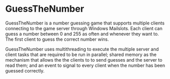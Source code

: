 # GuessTheNumber
GuessTheNumber is a number guessing game that supports multiple clients connecting to the game server through Windows Mailslots. Each client can guess a number between 0
and 255 as often and whenever they want to. The first client to guess the correct number wins.

GuessTheNumber uses multithreading to execute the multiple server and client tasks that are required to be run in parallel; shared memory as the mechanism that
allows the the clients to to send guesses and the server to read them; and an event to signal to every client when the number has been guessed correctly.
